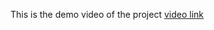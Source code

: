 This is the demo video of the project
[video link](https://drive.google.com/file/d/1MLhXpvHSssvoznFmWWNr0P-RT_SMJ62a/view?usp=drive_link)
